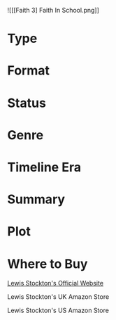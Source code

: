 ![[[Faith 3] Faith In School.png]]

# Type

# Format


# Status


# Genre


# Timeline Era


# Summary


# Plot

# Where to Buy

[Lewis Stockton's Official Website](https://www.lewisstockton.com/store)

Lewis Stockton's UK Amazon Store

Lewis Stockton's US Amazon Store